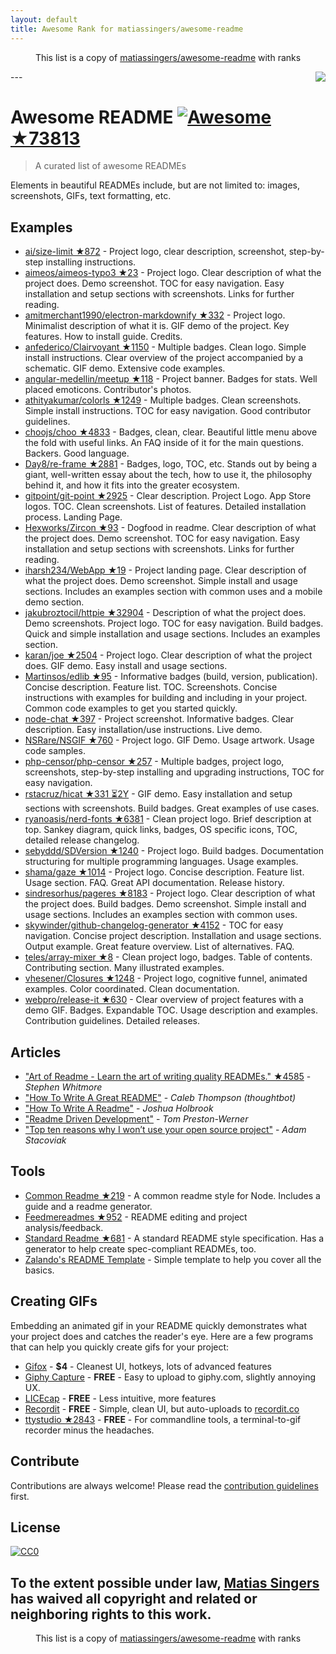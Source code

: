 ```yaml
---
layout: default
title: Awesome Rank for matiassingers/awesome-readme
---
```


<p align="center">
	This list is a copy of <a href="https://github.com/matiassingers/awesome-readme">matiassingers/awesome-readme</a> with ranks
</p>
---
<img src="icon.png" align="right" />

# Awesome README [![Awesome](https://cdn.rawgit.com/sindresorhus/awesome/d7305f38d29fed78fa85652e3a63e154dd8e8829/media/badge.svg) ★73813](https://github.com/sindresorhus/awesome)
> A curated list of awesome READMEs

Elements in beautiful READMEs include, but are not limited to: images, screenshots, GIFs, text formatting, etc.

## Examples
- [ai/size-limit ★872](https://github.com/ai/size-limit) - Project logo, clear description, screenshot, step-by-step installing instructions.
- [aimeos/aimeos-typo3 ★23](https://github.com/aimeos/aimeos-typo3) - Project logo. Clear description of what the project does. Demo screenshot. TOC for easy navigation. Easy installation and setup sections with screenshots. Links for further reading.
- [amitmerchant1990/electron-markdownify ★332](https://github.com/amitmerchant1990/electron-markdownify) - Project logo. Minimalist description of what it is. GIF demo of the project. Key features. How to install guide. Credits.
- [anfederico/Clairvoyant ★1150](https://github.com/anfederico/Clairvoyant) - Multiple badges. Clean logo. Simple install instructions. Clear overview of the project accompanied by a schematic. GIF demo. Extensive code examples.
- [angular-medellin/meetup ★118](https://github.com/angular-medellin/meetup) - Project banner. Badges for stats. Well placed emoticons. Contributor's photos.
- [athityakumar/colorls ★1249](https://github.com/athityakumar/colorls) - Multiple badges. Clean screenshots. Simple install instructions. TOC for easy navigation. Good contributor guidelines.
- [choojs/choo ★4833](https://github.com/choojs/choo) - Badges, clean, clear. Beautiful little menu above the fold with useful links. An FAQ inside of it for the main questions. Backers. Good language.
- [Day8/re-frame ★2881](https://github.com/Day8/re-frame) - Badges, logo, TOC, etc. Stands out by being a giant, well-written essay about the tech, how to use it, the philosophy behind it, and how it fits into the greater ecosystem.
- [gitpoint/git-point ★2925](https://github.com/gitpoint/git-point) - Clear description. Project Logo. App Store logos. TOC. Clean screenshots. List of features. Detailed installation process. Landing Page.
- [Hexworks/Zircon ★93](https://github.com/Hexworks/zircon) - Dogfood in readme. Clear description of what the project does. Demo screenshot. TOC for easy navigation. Easy installation and setup sections with screenshots. Links for further reading.
- [iharsh234/WebApp ★19](https://github.com/iharsh234/WebApp) - Project landing page. Clear description of what the project does. Demo screenshot. Simple install and usage sections. Includes an examples section with common uses and a mobile demo section.
- [jakubroztocil/httpie ★32904](https://github.com/jakubroztocil/httpie) - Description of what the project does. Demo screenshots. Project logo. TOC for easy navigation. Build badges. Quick and simple installation and usage sections. Includes an examples section.
- [karan/joe ★2504](https://github.com/karan/joe) - Project logo. Clear description of what the project does. GIF demo. Easy install and usage sections.
- [Martinsos/edlib ★95](https://github.com/Martinsos/edlib) - Informative badges (build, version, publication). Concise description. Feature list. TOC. Screenshots. Concise instructions with examples for building and including in your project. Common code examples to get you started quickly.
- [node-chat ★397](https://github.com/IgorAntun/node-chat) - Project screenshot. Informative badges. Clear description. Easy installation/use instructions. Live demo.
- [NSRare/NSGIF ★760](https://github.com/NSRare/NSGIF) - Project logo. GIF Demo. Usage artwork. Usage code samples.
- [php-censor/php-censor ★257](https://github.com/php-censor/php-censor) - Multiple badges, project logo, screenshots, step-by-step installing and upgrading instructions, TOC for easy navigation.
- [rstacruz/hicat ★331 ⏳2Y](https://github.com/rstacruz/hicat) - GIF demo. Easy installation and setup sections with screenshots. Build badges. Great examples of use cases.
- [ryanoasis/nerd-fonts ★6381](https://github.com/ryanoasis/nerd-fonts) - Clean project logo. Brief description at top. Sankey diagram, quick links, badges, OS specific icons, TOC, detailed release changelog.
- [sebyddd/SDVersion ★1240](https://github.com/sebyddd/SDVersion) - Project logo. Build badges. Documentation structuring for multiple programming languages. Usage examples.
- [shama/gaze ★1014](https://github.com/shama/gaze) - Project logo. Concise description. Feature list. Usage section. FAQ. Great API documentation. Release history.
- [sindresorhus/pageres ★8183](https://github.com/sindresorhus/pageres) - Project logo. Clear description of what the project does. Build badges. Demo screenshot. Simple install and usage sections. Includes an examples section with common uses.
- [skywinder/github-changelog-generator ★4152](https://github.com/skywinder/github-changelog-generator) - TOC for easy navigation. Concise project description. Installation and usage sections. Output example. Great feature overview. List of alternatives. FAQ.
- [teles/array-mixer ★8](https://github.com/teles/array-mixer) - Clean project logo, badges. Table of contents. Contributing section. Many illustrated examples.
- [vhesener/Closures ★1248](https://github.com/vhesener/Closures) - Project logo, cognitive funnel, animated examples. Color coordinated. Clean documentation.
- [webpro/release-it ★630](https://github.com/webpro/release-it) - Clear overview of project features with a demo GIF. Badges. Expandable TOC. Usage description and examples. Contribution guidelines. Detailed releases.

## Articles
- ["Art of Readme - Learn the art of writing quality READMEs." ★4585](https://github.com/noffle/art-of-readme) - *Stephen Whitmore*
- ["How To Write A Great README"](https://robots.thoughtbot.com/how-to-write-a-great-readme) - *Caleb Thompson (thoughtbot)*
- ["How To Write A Readme"](http://jfhbrook.github.io/2011/11/09/readmes.html) - *Joshua Holbrook*
- ["Readme Driven Development"](http://tom.preston-werner.com/2010/08/23/readme-driven-development.html) - *Tom Preston-Werner*
- ["Top ten reasons why I won’t use your open source project"](https://changelog.com/posts/top-ten-reasons-why-i-wont-use-your-open-source-project) - *Adam Stacoviak*

## Tools

- [Common Readme ★219](https://github.com/noffle/common-readme) - A common readme style for Node. Includes a guide and a readme generator.
- [Feedmereadmes ★952](https://github.com/lappleapple/feedmereadmes) - README editing and project analysis/feedback.
- [Standard Readme ★681](https://github.com/RichardLitt/standard-readme) - A standard README style specification. Has a generator to help create spec-compliant READMEs, too.
- [Zalando's README Template](https://github.com/zalando/zalando-howto-open-source/blob/master/READMEtemplate.md) - Simple template to help you cover all the basics.

## Creating GIFs

Embedding an animated gif in your README quickly demonstrates what your project does and catches the reader's eye.  Here are a few programs that can help you quickly create gifs for your project:

- [Gifox](https://gifox.io) - **$4** - Cleanest UI, hotkeys, lots of advanced features
- [Giphy Capture](https://giphy.com/apps/giphycapture) - **FREE** - Easy to upload to giphy.com, slightly annoying UX.
- [LICEcap](https://www.cockos.com/licecap/) - **FREE** - Less intuitive, more features
- [Recordit](http://recordit.co/) - **FREE** - Simple, clean UI, but auto-uploads to [recordit.co](http://recordit.co)
- [ttystudio ★2843](https://github.com/chjj/ttystudio) - **FREE** - For commandline tools, a terminal-to-gif recorder minus the headaches.

## Contribute

Contributions are always welcome!
Please read the [contribution guidelines](https://github.com/matiassingers/awesome-readme/blob/master/contributing.md) first.

## License

[![CC0](https://licensebuttons.net/p/zero/1.0/88x31.png)](https://creativecommons.org/publicdomain/zero/1.0/)

To the extent possible under law, [Matias Singers](http://mts.io) has waived all copyright and related or neighboring rights to this work.
---
<p align="center">
	This list is a copy of <a href="https://github.com/matiassingers/awesome-readme">matiassingers/awesome-readme</a> with ranks
</p>
